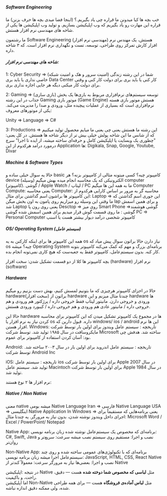 ##### Software Engineering
خب بچه ها کیا میدونن ما قراره چی یاد بگیریم.؟ (اینجا فضا میدی بچه ها حرف بزنن)
ما قراره این مهارت رو یاد بگیریم که وب اپلیکیشن بسازیم.
و تولید وب اپلیکیشن ها یکی از شاخه های مهندسی نرم افزار هستش.

ما رشتمون Software Engineering (مهندسی نرم افزار) هستش،
یک مهندس نرم افزار کارش تمرکز روی طراحی، توسعه، تست و نگهداری نرم افزار است.
که ۳ شاخه داره.

##### شاخه های مهندسی نرم افزار:
1: Cyber Security => (امنیت سرور و هک و امنیت شبکه)
شما در این رشته زندگی خاصی نداری یا باید بری Data Center کار کنی یا باید بری برای دولت کار کنی و وقتی برای دولت کار میکنی دیگه هر جایی اجازه نداری بری.

2: Gaming => (بازی سازی)
توسعه سیستم‌های نرم‌افزاری مربوط به بازی‌ها 
یک بخش جذاب در این رشته Gaming
موتور بازی (Game Engine) هستش
موتور بازی هسته نرم‌افزاری است که بسیاری از عملیات پیچیده مثل، ورودی و صدا را مدیریت می‌کند. 
یکی از موتورهای معروف:

Unity => Language => C#


3: Productions => 
این رشته ما هستش یعنی چی یعنی ما میایم محصول تولید میکنیم که از شانس ما این شاخه پولش خیلی بیش تر از دیگر شاخه ها هستش.
در کل یعنی:
"چطوری یک وبسایت یا اپلیکیشن کامل و حرفه‌ای ساخته میشه، از ایده تا اجرا"
سرچ درمورد درآمد هرکدوم از این Application ها:
Digikala, Snap, Google, Youtube, Divar

##### Machine & Software Types
حالا یه سوال خیلی ساده و basic
کامپیوتر چیه؟ کسی میتونه مثالی از کامپیوتر بزنه؟
هر device (وسیله) الکترونیکی که یک محاسبه انجام میده بهش میگیم computer (کامپیوتر).
گوشی / Apple Watch / لپتاپ / PC ما به همه این ها میگیم Computer 
Compute: یعنی محاسبه
Computer: محاسبه گر
 به مرور بر اساس کارایی هرکدوم از این کامپیوتر ها براشون اسم گذاشتن 
 برای مثال:
 Laptop => این جوری اسم گذاشتن که ما وقتی این وسیله رو میزاریم روی پامون به اون بخش میگن
 lap
 و برای همین اسمش شد Laptop یعنی روی رون پا
 Desctop => روی میز 
 Smart Phone =>گوشی هوشمند 
 گوشی : ما روی قسمت گوش قرار میدیم برای همین اسمش شده گوشی
 PC => Personal Computer
 کامپیوتر شخصی 
درآمد دیوار بیشتر هست یا اسنپ
##### OS/ Operating System (سیستم عامل)
همه این کامپیوتر ها برای اینکه کارکنن به یه os نیاز دارن
حالا براتون سوال پیش میاد که os چیه؟ میشه Operating System 
برنامه‌ای بزرگ و مهم که کمک می‌کنه کامپیوتر بتونه کار کنه.
بدون سیستم‌عامل، کامپیوتر فقط یه جعبه‌ست که هیچ کاری نمی‌تونه انجام بده.

بچه کامپیوتر ها کلا از دو قسمت تشکیل شدن:
سخت افزار (hardware)
نرم افزار (software)

##### Hardware 
حالا در اجزای کامپیوتر هرچیزی که ما بتونیم لمسش کنیم، بهش دست بزنیم رو میگیم hardware(سخت افزار)
براتون از hardware چندتا مثال میزنم و این hardware ها ورودی و خروجی دارن.
مانیتور لپتاپ فقط خروجی داره / پرژکتور هم ورودی و هم خروجی داره / مانیتور عادی هم ورودی و هم خروجی داره / کیبورد ورودی هستش.

حالا این hardware ها در مجموع یک کامپیوتر تشکیل میدن که این کامپیوتر برای محاسبه کردن نیاز به نرم افزار یا os داره.
قبول دارین که windows/ ios / android این ها نرم افزار هستن.
Windows:
تاریخچه : سیستم عامل ویندوز برای اولین بار توسط شرکت مایکروسافت در سال ۱۹۸۵ تولید شد.
توسط شرکت Microsoft ساخته شد.
هدفش چی بود: آسان کردن استفاده از کامپیوتر برای عموم.

Android: 
تاریخچه : سیستم عامل اندروید برای اولین بار در سال ۲۰۰۳ ساخته شد. توسط شرکت Android Inc

iOS: 
تاریخچه : 
	سیستم عامل ios برای اولین بار توسط شرکت Apple در سال 2007 تولید شد.
	سیستم عامل Macintoch برای اولین بار توسط شرکت Apple در سال 1984 تولید شد.

نرم افزار ها ۲ نوع هستند:
##### Native / Non Native 
معنی native میشه بومی
Native Language Iran => فارسی 
Native Language USA => اینگلیسی 
Native Application In Windows =>
یعنی برنامه‌هایی که مستقیماً برای اجرای داخل ویندوز نوشته شدن، بدون نیاز به مرورگر.
یه چندتا مثال: 
Microsoft Word / Excel / PowerPoint/ Notepad

Native App:
برنامه‌ای که مخصوص یک سیستم‌عامل نوشته شده
زبان برنامه نویسی: C#, Swift, Java
نصب و اجرا: مستقیم روی سیستم نصب میشه
سرعت: سریع‌تر و روان‌تر

Non-Native App:
برنامه‌ای که با تکنولوژی‌های عمومی ساخته شده و روی چند سیستم‌عامل اجرا میشه
زبان برنامه نویسی: JavaScript, HTML, CSS, React Native
نصب و اجرا: بعضی‌ها نیاز به مرورگر
سرعت: معمولاً کندتر از Native

در نتیجه :اپلیکیشن Native مثل **لباسی که مخصوص شما دوخته شده** هست — دقیق، راحت، و باکیفیت.  
اما اپلیکیشن Non-Native مثل **لباس آماده‌ی فروشگاه** هست — برای همه طراحی شده، ولی ممکنه دقیق اندازه نباشه.


